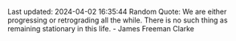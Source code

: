 Last updated: 2024-04-02 16:35:44
Random Quote: We are either progressing or retrograding all the while. There is no such thing as remaining stationary in this life. - James Freeman Clarke
